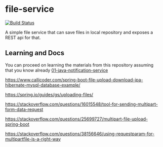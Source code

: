 # file-service

[![Build Status](https://travis-ci.org/becoming/02-java-file-service.svg?branch=master)](https://travis-ci.org/becoming/02-java-file-service)

A simple file service that can save files in local repository and exposes a REST api for that.

## Learning and Docs

You can proceed on learning the materials from this repository assuming that you know already [01-java-notification-service](https://github.com/becoming/01-java-notification-service)

https://www.callicoder.com/spring-boot-file-upload-download-jpa-hibernate-mysql-database-example/

https://spring.io/guides/gs/uploading-files/

https://stackoverflow.com/questions/16015548/tool-for-sending-multipart-form-data-request

https://stackoverflow.com/questions/25699727/multipart-file-upload-spring-boot

https://stackoverflow.com/questions/38156646/using-requestparam-for-multipartfile-is-a-right-way

